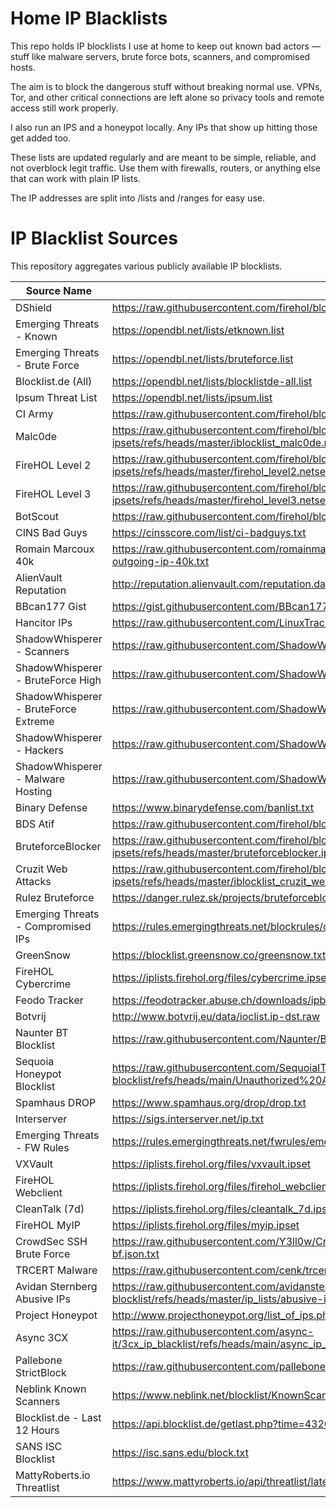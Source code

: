 # Home IP Blacklists

This repo holds IP blocklists I use at home to keep out known bad actors — stuff like malware servers, brute force bots, scanners, and compromised hosts.

The aim is to block the dangerous stuff without breaking normal use. VPNs, Tor, and other critical connections are left alone so privacy tools and remote access still work properly.

I also run an IPS and a honeypot locally. Any IPs that show up hitting those get added too.

These lists are updated regularly and are meant to be simple, reliable, and not overblock legit traffic. Use them with firewalls, routers, or anything else that can work with plain IP lists.

The IP addresses are split into /lists and /ranges for easy use. 

# IP Blacklist Sources

This repository aggregates various publicly available IP blocklists.

| Source Name                        | URL |
|-----------------------------------|-----|
| DShield                           | https://raw.githubusercontent.com/firehol/blocklist-ipsets/refs/heads/master/dshield.netset |
| Emerging Threats - Known          | https://opendbl.net/lists/etknown.list |
| Emerging Threats - Brute Force    | https://opendbl.net/lists/bruteforce.list |
| Blocklist.de (All)                | https://opendbl.net/lists/blocklistde-all.list |
| Ipsum Threat List                 | https://opendbl.net/lists/ipsum.list |
| CI Army                           | https://raw.githubusercontent.com/firehol/blocklist-ipsets/refs/heads/master/ciarmy.ipset |
| Malc0de                           | https://raw.githubusercontent.com/firehol/blocklist-ipsets/refs/heads/master/iblocklist_malc0de.netset |
| FireHOL Level 2                   | https://raw.githubusercontent.com/firehol/blocklist-ipsets/refs/heads/master/firehol_level2.netset |
| FireHOL Level 3                   | https://raw.githubusercontent.com/firehol/blocklist-ipsets/refs/heads/master/firehol_level3.netset |
| BotScout                          | https://raw.githubusercontent.com/firehol/blocklist-ipsets/refs/heads/master/botscout.ipset |
| CINS Bad Guys                     | https://cinsscore.com/list/ci-badguys.txt |
| Romain Marcoux 40k                | https://raw.githubusercontent.com/romainmarcoux/malicious-outgoing-ip/refs/heads/main/full-outgoing-ip-40k.txt |
| AlienVault Reputation             | http://reputation.alienvault.com/reputation.data |
| BBcan177 Gist                     | https://gist.githubusercontent.com/BBcan177/bf29d47ea04391cb3eb0/raw/ |
| Hancitor IPs                      | https://raw.githubusercontent.com/LinuxTracker/Blocklists/master/HancitorIPs.txt |
| ShadowWhisperer - Scanners       | https://raw.githubusercontent.com/ShadowWhisperer/IPs/refs/heads/master/Other/Scanners |
| ShadowWhisperer - BruteForce High| https://raw.githubusercontent.com/ShadowWhisperer/IPs/refs/heads/master/BruteForce/High |
| ShadowWhisperer - BruteForce Extreme | https://raw.githubusercontent.com/ShadowWhisperer/IPs/refs/heads/master/BruteForce/Extreme |
| ShadowWhisperer - Hackers        | https://raw.githubusercontent.com/ShadowWhisperer/IPs/refs/heads/master/Malware/Hackers |
| ShadowWhisperer - Malware Hosting| https://raw.githubusercontent.com/ShadowWhisperer/IPs/refs/heads/master/Malware/Hosting |
| Binary Defense                    | https://www.binarydefense.com/banlist.txt |
| BDS Atif                          | https://raw.githubusercontent.com/firehol/blocklist-ipsets/refs/heads/master/bds_atif.ipset |
| BruteforceBlocker                | https://raw.githubusercontent.com/firehol/blocklist-ipsets/refs/heads/master/bruteforceblocker.ipset |
| Cruzit Web Attacks                | https://raw.githubusercontent.com/firehol/blocklist-ipsets/refs/heads/master/iblocklist_cruzit_web_attacks.netset |
| Rulez Bruteforce                  | https://danger.rulez.sk/projects/bruteforceblocker/blist.php |
| Emerging Threats - Compromised IPs| https://rules.emergingthreats.net/blockrules/compromised-ips.txt |
| GreenSnow                         | https://blocklist.greensnow.co/greensnow.txt |
| FireHOL Cybercrime                | https://iplists.firehol.org/files/cybercrime.ipset |
| Feodo Tracker                     | https://feodotracker.abuse.ch/downloads/ipblocklist_aggressive.txt |
| Botvrij                           | http://www.botvrij.eu/data/ioclist.ip-dst.raw |
| Naunter BT Blocklist              | https://raw.githubusercontent.com/Naunter/BT_BlockLists/refs/heads/master/list_1.txt |
| Sequoia Honeypot Blocklist        | https://raw.githubusercontent.com/SequoiaIT-Devs/honeypot-blocklist/refs/heads/main/Unauthorized%20Access%20Blocklist |
| Spamhaus DROP                     | https://www.spamhaus.org/drop/drop.txt |
| Interserver                       | https://sigs.interserver.net/ip.txt |
| Emerging Threats - FW Rules       | https://rules.emergingthreats.net/fwrules/emerging-Block-IPs.txt |
| VXVault                           | https://iplists.firehol.org/files/vxvault.ipset |
| FireHOL Webclient                 | https://iplists.firehol.org/files/firehol_webclient.netset |
| CleanTalk (7d)                    | https://iplists.firehol.org/files/cleantalk_7d.ipset |
| FireHOL MyIP                      | https://iplists.firehol.org/files/myip.ipset |
| CrowdSec SSH Brute Force          | https://raw.githubusercontent.com/Y3ll0w/CrowdSec-CAPI-Decisions/refs/heads/main/ssh-bf.json.txt |
| TRCERT Malware                    | https://raw.githubusercontent.com/cenk/trcert-malware/refs/heads/main/trcert-ips.txt |
| Avidan Sternberg Abusive IPs      | https://raw.githubusercontent.com/avidansternberg/project-blocklist/refs/heads/master/ip_lists/abusive-ips.v4.csv |
| Project Honeypot                  | http://www.projecthoneypot.org/list_of_ips.php?rss=1 |
| Async 3CX                         | https://raw.githubusercontent.com/async-it/3cx_ip_blacklist/refs/heads/main/async_ip_blacklist.json |
| Pallebone StrictBlock             | https://raw.githubusercontent.com/pallebone/StrictBlockPAllebone/master/BlockIP.txt |
| Neblink Known Scanners            | https://www.neblink.net/blocklist/KnownScanners.txt |
| Blocklist.de - Last 12 Hours      | https://api.blocklist.de/getlast.php?time=43200 |
| SANS ISC Blocklist                | https://isc.sans.edu/block.txt |
| MattyRoberts.io Threatlist        | https://www.mattyroberts.io/api/threatlist/latest |